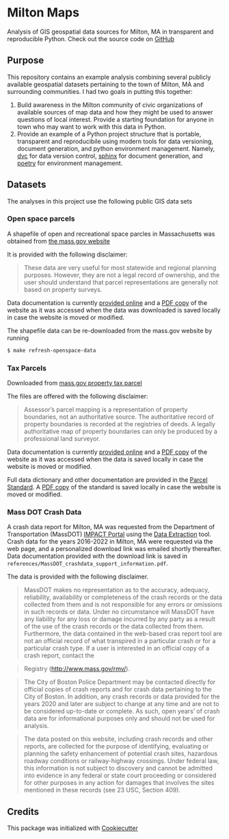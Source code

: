 # Milton Maps

Analysis of GIS geospatial data sources for Milton, MA in transparent and reproducible Python.
Check out the source code on [GitHub](https://github.com/ahasha/milton_maps)

## Purpose

This repository contains an example analysis combining several publicly available geospatial datasets
pertaining to the town of Milton, MA and surrounding communities.  I had two goals in putting this
together:

1. Build awareness in the Milton community of civic organizations of available sources of map data and how they might be used to answer questions of local interest.  Provide a starting foundation for anyone in town who may want to work with this data in Python.
2. Provide an example of a Python project structure that is portable, transparent and reproducibile using modern tools for data versioning, document generation, and python environment management. Namely, [dvc](https://dvc.org) for data version control, [sphinx](https://www.sphinx-doc.org/en/master/) for document generation, and [poetry](https://python-poetry.org/docs/) for environment management.

## Datasets

The analyses in this project use the following public GIS data sets

### Open space parcels

A shapefile of open and recreational space parcles in Massachusetts was obtained from [the mass.gov website](https://www.mass.gov/info-details/massgis-data-protected-and-recreational-openspace#downloads-)

It is provided with the following disclaimer:

> These data are very useful for most statewide and regional planning purposes. However, they are not a legal record of ownership, and the user should understand that parcel representations are generally not based on property surveys.

Data documentation is currently [provided online](https://www.mass.gov/info-details/massgis-data-protected-and-recreational-openspace) and a [PDF copy](references/MassGIS_Openspace.pdf) of the website as it was accessed when the data was downloaded is saved locally in case the website is moved or modified.

The shapefile data can be re-downloaded from the mass.gov website by running

```bash
$ make refresh-openspace-data
```

### Tax Parcels

Downloaded from [mass.gov property tax parcel](https://www.mass.gov/info-details/massgis-data-property-tax-parcels)

The files are offered with the following disclaimer:

> Assessor’s parcel mapping is a representation of property boundaries, not an authoritative source. The authoritative record of property boundaries is recorded at the registries of deeds. A legally authoritative map of property boundaries can only be produced by a professional land surveyor.

Data documentation is currently [provided online](https://www.mass.gov/info-details/massgis-data-property-tax-parcels>) and a [PDF copy](references/MassGIS_PropertyTaxParcels.pdf) of the website as it was accessed when the data is saved locally in case the website is moved or modified.

Full data dictionary and other documentation are provided in the [Parcel Standard](https://www.mass.gov/doc/standard-for-digital-parcels-and-related-data-sets-version-3/download). A [PDF copy](references/Mass_Parcel_Standard_Version3.pdf) of the standard is saved locally in case the website is moved or modified.

### Mass DOT Crash Data

A crash data report for Milton, MA was requested from the Department of Transportation (MassDOT)
[IMPACT Portal](https://apps.impact.dot.state.ma.us/cdp/home) using the [Data Extraction](https://apps.impact.dot.state.ma.us/cdp/extract) tool.  Crash data for the years 2016-2022 in Milton, MA were requested via the web page, and a personalized download link was emailed shortly thereafter.  Data documentation provided with the download link is saved in
`references/MassDOT_crashdata_support_information.pdf`.

The data is provided with the following disclaimer.

> MassDOT makes no representation as to the accuracy, adequacy, reliability, availability or completeness of the crash records or the data collected from them and is not responsible for any errors or omissions in such records or data. Under no circumstance will MassDOT have any liability for any loss or damage incurred by any party as a result of the use of the crash records or the data collected from them. Furthermore, the data contained in the web-based cras report tool are not an official record of what transpired in a particular crash or for a particular crash type. If a user is interested in an official copy of a crash report, contact the

> Registry (http://www.mass.gov/rmv/).

> The City of Boston Police Department may be contacted directly for official copies of crash reports and for crash data pertaining to the City of Boston. In addition, any crash records or data provided for the years 2020 and later are subject to change at any time and are not to be considered up-to-date or complete. As such, open years’ of crash data are for informational purposes only and should not be used for analysis.

> The data posted on this website, including crash records and other reports, are collected for the purpose of identifying, evaluating or planning the safety enhancement of potential crash sites, hazardous roadway conditions or railway-highway crossings. Under federal law, this
information is not subject to discovery and cannot be admitted into evidence in any federal or state court proceeding or considered for other purposes in any action for damages that involves the sites mentioned in these records (see 23 USC, Section 409).

## Credits

This package was initialized with [Cookiecutter](https://github.com/audreyr/cookiecutter)
